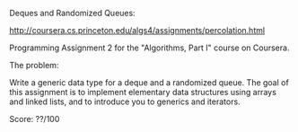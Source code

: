 Deques and Randomized Queues:

http://coursera.cs.princeton.edu/algs4/assignments/percolation.html

Programming Assignment 2 for the "Algorithms, Part I" course on Coursera.

The problem:

Write a generic data type for a deque and a randomized queue. The goal of this assignment is to implement elementary data structures using arrays and linked lists, and to introduce you to generics and iterators.

Score: ??/100
